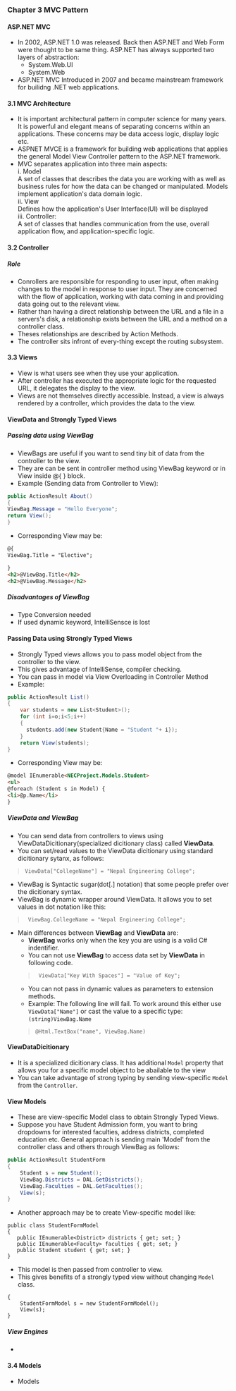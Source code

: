 ### Chapter 3 MVC Pattern
#### ASP.NET MVC 
* In 2002, ASP.NET 1.0 was released. Back then ASP.NET and Web Form were thought to be same thing. ASP.NET has always supported two layers of abstraction:
    * System.Web.UI
    * System.Web
* ASP.NET MVC Introduced in 2007 and became mainstream framework for builidng .NET web applications.

#### 3.1 MVC Architecture
* It is important architectural pattern in computer science for many years. It is powerful and elegant means of separating concerns within an applications. These concerns may be data access logic, display logic etc.
* ASPNET MVCE is a framework for building web applications that applies the general Model View Controller pattern to the ASP.NET framework.
* MVC separates application into three main aspects:  
i. Model  
A set of classes that describes the data you are working with as well as business rules for how the data can be changed or manipulated. Models implement application's data domain logic.  
ii. View  
Defines how the application's User Interface(UI) will be displayed  
iii. Controller:  
A set of classes that handles communication from the use, overall application flow, and application-specific logic.
#### 3.2 Controller
##### Role
* Conrollers are responsible for responding to user input, often making changes to the model in response to user input. They are concerned with the flow of application, working with data coming in and providing data going out to the relevant view.
* Rather than having a direct relationship between the URL and a file in a servers's disk, a relationship exists between the URL and a method on a controller class. 
* Theses relationships are described by Action Methods.
* The controller sits infront of every-thing except the routing subsystem.
#### 3.3 Views
* View is what users see when they use your application.
* After controller has executed the appropriate logic for the requested URL, it delegates the display to the view.
* Views are not themselves directly accessible. Instead, a view is always rendered by a controller, which provides the data to the view.
#### ViewData and Strongly Typed Views 
##### Passing data using ViewBag 
* ViewBags are useful if you want to send tiny bit of data from the controller to the view.
* They are can be sent in controller method using ViewBag keyword or in View inside @{ } block.
* Example (Sending data from Controller to View):  
```cs
public ActionResult About()
{
ViewBag.Message = "Hello Everyone";
return View();
}
```
* Corresponding View may be:
```html
@{
ViewBag.Title = "Elective";

}
<h2>@ViewBag.Title</h2>
<h2>@ViewBag.Message</h2>
```
##### Disadvantages of ViewBag
* Type Conversion needed
* If used dynamic keyword, IntelliSensce is lost
#### Passing Data using Strongly Typed Views
* Strongly Typed views allows you to pass model object from the controller to the view.
* This gives advantage of IntelliSense, compiler checking.
* You can pass in model via View Overloading in Controller Method
* Example:
```cs
public ActionResult List()
{
    var students = new List<Student>();
    for (int i=o;i<5;i++)
    {
      students.add(new Student{Name = "Student "+ i});
    }
    return View(students);
}
```
* Corresponding View may be:
```html
@model IEnumerable<NECProject.Models.Student>
<ul>
@foreach (Student s in Model) {
<li>@p.Name</li>
}
```
##### ViewData and ViewBag
* You can send data from controllers to views using ViewDataDicitionary(specialized dicitionary class) called __ViewData__.
* You can set/read values to the ViewData dicitionary using standard dicitionary sytanx, as follows:
>`ViewData["CollegeName"] = "Nepal Engineering College";`
* ViewBag is Syntactic sugar(dot[.] notation) that some people prefer over the dicitionary syntax.
* ViewBag is dynamic wrapper around ViewData. It allows you to set values in dot notation like this:
>``` ViewBag.CollegeName = "Nepal Engineering College";```
* Main differences between __ViewBag__ and __ViewData__ are:
    * __ViewBag__ works only when the key you are using is a valid C# indentifier.
    * You can not use __ViewBag__ to access data set by __ViewData__ in following code.
    >` ViewData["Key With Spaces"] = "Value of Key";`
    * You can not pass in dynamic values as parameters to extension methods.
    * Example: The following line will fail. To work around this either use `ViewData["Name"]` or cast the value to a specific type: `(string)ViewBag.Name`  
    >`@Html.TextBox("name", ViewBag.Name) `
#### ViewDataDicitionary
* It is a specialized dicitionary class. It has additional `Model` property that allows you for a specific model object to be abailable to the view
* You can take advantage of strong typing by sending view-specific `Model` from the `Controller`.
#### View Models
* These are view-specific Model class to obtain Strongly Typed Views.
* Suppose you have Student Admission form, you want to bring dropdowns for interested faculties, address districts, completed education etc. General approach is sending main 'Model' from the controller class and others through ViewBag as follows:
```cs
public ActionResult StudentForm
{
    Student s = new Student();
    ViewBag.Districts = DAL.GetDistricts();
    ViewBag.Faculties = DAL.GetFaculties();
    View(s);
}
```
* Another approach may be to create View-specific model like:
```
public class StudentFormModel
{
   public IEnumerable<District> districts { get; set; }
   public IEnumerable<Faculty> faculties { get; set; }
   public Student student { get; set; }
}
```
* This model is then passed from controller to view.
* This gives benefits of a strongly typed view without changing `Model` class.
```public ActionResult StudentForm
{
    StudentFormModel s = new StudentFormModel();
    View(s);
}
```
##### View Engines
* 
#### 3.4 Models
* Models
